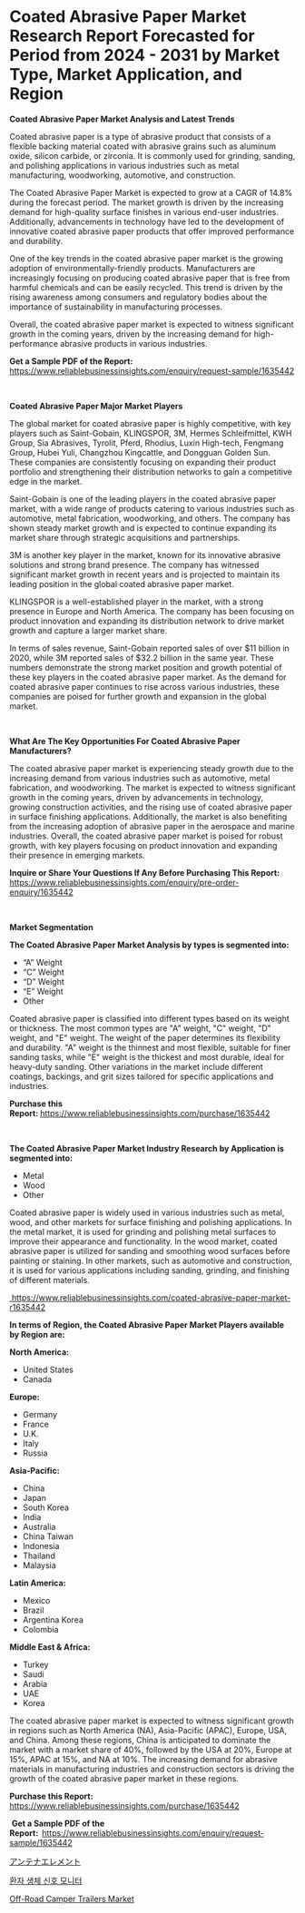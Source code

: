 <p><h1>Coated Abrasive Paper Market Research Report Forecasted for Period from 2024 -  2031 by Market Type, Market Application, and Region</h1></p><p><strong>Coated Abrasive Paper Market Analysis and Latest Trends</strong></p>
<p><p>Coated abrasive paper is a type of abrasive product that consists of a flexible backing material coated with abrasive grains such as aluminum oxide, silicon carbide, or zirconia. It is commonly used for grinding, sanding, and polishing applications in various industries such as metal manufacturing, woodworking, automotive, and construction.</p><p>The Coated Abrasive Paper Market is expected to grow at a CAGR of 14.8% during the forecast period. The market growth is driven by the increasing demand for high-quality surface finishes in various end-user industries. Additionally, advancements in technology have led to the development of innovative coated abrasive paper products that offer improved performance and durability.</p><p>One of the key trends in the coated abrasive paper market is the growing adoption of environmentally-friendly products. Manufacturers are increasingly focusing on producing coated abrasive paper that is free from harmful chemicals and can be easily recycled. This trend is driven by the rising awareness among consumers and regulatory bodies about the importance of sustainability in manufacturing processes.</p><p>Overall, the coated abrasive paper market is expected to witness significant growth in the coming years, driven by the increasing demand for high-performance abrasive products in various industries.</p></p>
<p><strong>Get a Sample PDF of the Report:&nbsp;</strong> <a href="https://www.reliablebusinessinsights.com/enquiry/request-sample/1635442">https://www.reliablebusinessinsights.com/enquiry/request-sample/1635442</a></p>
<p>&nbsp;</p>
<p><strong>Coated Abrasive Paper Major Market Players</strong></p>
<p><p>The global market for coated abrasive paper is highly competitive, with key players such as Saint-Gobain, KLINGSPOR, 3M, Hermes Schleifmittel, KWH Group, Sia Abrasives, Tyrolit, Pferd, Rhodius, Luxin High-tech, Fengmang Group, Hubei Yuli, Changzhou Kingcattle, and Dongguan Golden Sun. These companies are consistently focusing on expanding their product portfolio and strengthening their distribution networks to gain a competitive edge in the market.</p><p>Saint-Gobain is one of the leading players in the coated abrasive paper market, with a wide range of products catering to various industries such as automotive, metal fabrication, woodworking, and others. The company has shown steady market growth and is expected to continue expanding its market share through strategic acquisitions and partnerships.</p><p>3M is another key player in the market, known for its innovative abrasive solutions and strong brand presence. The company has witnessed significant market growth in recent years and is projected to maintain its leading position in the global coated abrasive paper market.</p><p>KLINGSPOR is a well-established player in the market, with a strong presence in Europe and North America. The company has been focusing on product innovation and expanding its distribution network to drive market growth and capture a larger market share.</p><p>In terms of sales revenue, Saint-Gobain reported sales of over $11 billion in 2020, while 3M reported sales of $32.2 billion in the same year. These numbers demonstrate the strong market position and growth potential of these key players in the coated abrasive paper market. As the demand for coated abrasive paper continues to rise across various industries, these companies are poised for further growth and expansion in the global market.</p></p>
<p>&nbsp;</p>
<p><strong>What Are The Key Opportunities For Coated Abrasive Paper Manufacturers?</strong></p>
<p><p>The coated abrasive paper market is experiencing steady growth due to the increasing demand from various industries such as automotive, metal fabrication, and woodworking. The market is expected to witness significant growth in the coming years, driven by advancements in technology, growing construction activities, and the rising use of coated abrasive paper in surface finishing applications. Additionally, the market is also benefiting from the increasing adoption of abrasive paper in the aerospace and marine industries. Overall, the coated abrasive paper market is poised for robust growth, with key players focusing on product innovation and expanding their presence in emerging markets.</p></p>
<p><strong>Inquire or Share Your Questions If Any Before Purchasing This Report:</strong> <a href="https://www.reliablebusinessinsights.com/enquiry/pre-order-enquiry/1635442">https://www.reliablebusinessinsights.com/enquiry/pre-order-enquiry/1635442</a></p>
<p>&nbsp;</p>
<p><strong>Market Segmentation</strong></p>
<p><strong>The Coated Abrasive Paper Market Analysis by types is segmented into:</strong></p>
<p><ul><li>“A” Weight</li><li>“C” Weight</li><li>“D” Weight</li><li>“E” Weight</li><li>Other</li></ul></p>
<p><p>Coated abrasive paper is classified into different types based on its weight or thickness. The most common types are "A" weight, "C" weight, "D" weight, and "E" weight. The weight of the paper determines its flexibility and durability. "A" weight is the thinnest and most flexible, suitable for finer sanding tasks, while "E" weight is the thickest and most durable, ideal for heavy-duty sanding. Other variations in the market include different coatings, backings, and grit sizes tailored for specific applications and industries.</p></p>
<p><strong>Purchase this Report:&nbsp;</strong><a href="https://www.reliablebusinessinsights.com/purchase/1635442">https://www.reliablebusinessinsights.com/purchase/1635442</a></p>
<p>&nbsp;</p>
<p><strong>The Coated Abrasive Paper Market Industry Research by Application is segmented into:</strong></p>
<p><ul><li>Metal</li><li>Wood</li><li>Other</li></ul></p>
<p><p>Coated abrasive paper is widely used in various industries such as metal, wood, and other markets for surface finishing and polishing applications. In the metal market, it is used for grinding and polishing metal surfaces to improve their appearance and functionality. In the wood market, coated abrasive paper is utilized for sanding and smoothing wood surfaces before painting or staining. In other markets, such as automotive and construction, it is used for various applications including sanding, grinding, and finishing of different materials.</p></p>
<p><a href="https://www.reliablebusinessinsights.com/coated-abrasive-paper-market-r1635442">&nbsp;https://www.reliablebusinessinsights.com/coated-abrasive-paper-market-r1635442</a></p>
<p><strong>In terms of Region, the Coated Abrasive Paper Market Players available by Region are:</strong></p>
<p>
    <p> <strong> North America: </strong>
        <ul>
            <li>United States</li>
            <li>Canada</li>
        </ul>
        </p> 
    <p> <strong> Europe: </strong>
        <ul>
            <li>Germany</li>
            <li>France</li>
            <li>U.K.</li>
            <li>Italy</li>
            <li>Russia</li>
        </ul>
        </p> 
    <p> <strong> Asia-Pacific: </strong>
        <ul>
            <li>China</li>
            <li>Japan</li>
            <li>South Korea</li>
            <li>India</li>
            <li>Australia</li>
            <li>China Taiwan</li>
            <li>Indonesia</li>
            <li>Thailand</li>
            <li>Malaysia</li>
        </ul>
        </p> 
    <p> <strong> Latin America: </strong>
        <ul>
            <li>Mexico</li>
            <li>Brazil</li>
            <li>Argentina Korea</li>
            <li>Colombia</li>
        </ul>
        </p> 
    <p> <strong> Middle East & Africa: </strong>
        <ul>
            <li>Turkey</li>
            <li>Saudi</li>
            <li>Arabia</li>
            <li>UAE</li>
            <li>Korea</li>
        </ul>
    </p>
    </p>
<p><p>The coated abrasive paper market is expected to witness significant growth in regions such as North America (NA), Asia-Pacific (APAC), Europe, USA, and China. Among these regions, China is anticipated to dominate the market with a market share of 40%, followed by the USA at 20%, Europe at 15%, APAC at 15%, and NA at 10%. The increasing demand for abrasive materials in manufacturing industries and construction sectors is driving the growth of the coated abrasive paper market in these regions.</p></p>
<p><strong>Purchase this Report: </strong><a href="https://www.reliablebusinessinsights.com/purchase/1635442">https://www.reliablebusinessinsights.com/purchase/1635442</a></p>
<p>&nbsp;<strong>Get a Sample PDF of the Report:&nbsp;&nbsp;</strong><a href="https://www.reliablebusinessinsights.com/enquiry/request-sample/1635442">https://www.reliablebusinessinsights.com/enquiry/request-sample/1635442</a></p>
<p><strong></strong></p>
<p><p><a href="https://medium.com/@lelanadden5645/%E3%82%A2%E3%83%B3%E3%83%86%E3%83%8A%E3%82%A8%E3%83%AC%E3%83%A1%E3%83%B3%E3%83%88%E6%A5%AD%E7%95%8C%E3%81%AB%E9%96%A2%E3%81%99%E3%82%8B%E6%B4%9E%E5%AF%9F-2031%E5%B9%B4%E3%81%BE%E3%81%A7%E3%81%AE%E5%B8%82%E5%A0%B4%E3%81%AE%E8%B2%A1%E5%8B%99%E7%8A%B6%E6%B3%81-%E5%B8%82%E5%A0%B4%E8%A6%8F%E6%A8%A1-%E3%81%8A%E3%82%88%E3%81%B3%E5%8F%8E%E7%9B%8A%E5%88%86%E6%9E%90-f8c1c3453b91">アンテナエレメント</a></p><p><a href="https://medium.com/@soloncarter42/%ED%99%98%EC%9E%90-%EC%83%9D%EB%AA%85%EC%8B%A0%ED%98%B8-%EB%AA%A8%EB%8B%88%ED%84%B0-%EC%8B%9C%EC%9E%A5-%EA%B7%9C%EB%AA%A8-%EB%B0%8F-%EC%A0%90%EC%9C%A0%EC%9C%A8-%EB%B6%84%EC%84%9D-%EC%84%B1%EC%9E%A5-%EC%B6%94%EC%9D%B4-%EB%B0%8F-%EC%98%88%EC%B8%A1-2024-2031-25db37c192f8">환자 생체 신호 모니터</a></p><p><a href="https://github.com/lsapaaep8/Market-Research-Report-List-1/blob/main/off-road-camper-trailers-market.md">Off-Road Camper Trailers Market</a></p></p>
